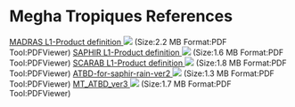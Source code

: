 # Megha Tropiques References
[ MADRAS L1-Product definition ![](https://mosdac.gov.in/images/PDF.gif)](https://mosdac.gov.in/docs/MADRAS_L1.pdf "The pdf file open in new window.") (Size:2.2 MB Format:PDF Tool:PDFViewer)
[ SAPHIR L1-Product definition ![](https://mosdac.gov.in/images/PDF.gif)](https://mosdac.gov.in/docs/SAPHIR_L1.pdf "The pdf file open in new window.") (Size:1.6 MB Format:PDF Tool:PDFViewer)
[ SCARAB L1-Product definition ![](https://mosdac.gov.in/images/PDF.gif)](https://mosdac.gov.in/docs/SCARAB_L1.pdf "The pdf file open in new window.") (Size:1.8 MB Format:PDF Tool:PDFViewer)
[ ATBD-for-saphir-rain-ver2 ![](https://mosdac.gov.in/images/PDF.gif)](https://mosdac.gov.in/docs/ATBD-for-saphir-rain-ver2.pdf "The pdf file open in new window.") (Size:1.3 MB Format:PDF Tool:PDFViewer)
[ MT_ATBD_ver3 ![](https://mosdac.gov.in/images/PDF.gif)](https://mosdac.gov.in/docs/MT_ATBD_ver3_Final2.pdf "The pdf file open in new window.") (Size:1.7 MB Format:PDF Tool:PDFViewer)